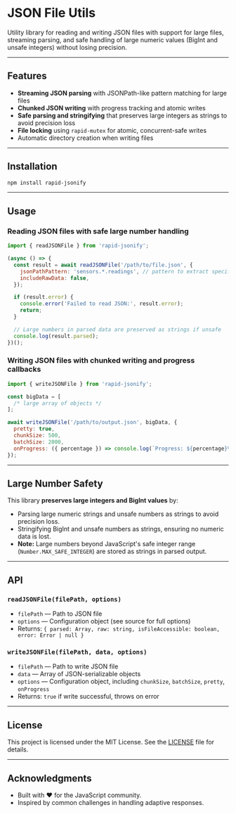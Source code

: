 # JSON File Utils

Utility library for reading and writing JSON files with support for large files, streaming parsing,
and safe handling of large numeric values (BigInt and unsafe integers) without losing precision.

---

## Features

- **Streaming JSON parsing** with JSONPath-like pattern matching for large files
- **Chunked JSON writing** with progress tracking and atomic writes
- **Safe parsing and stringifying** that preserves large integers as strings to avoid precision loss
- **File locking** using `rapid-mutex` for atomic, concurrent-safe writes
- Automatic directory creation when writing files

---

## Installation

```bash
npm install rapid-jsonify
```

---

## Usage

### Reading JSON files with safe large number handling

```js
import { readJSONFile } from 'rapid-jsonify';

(async () => {
  const result = await readJSONFile('/path/to/file.json', {
    jsonPathPattern: 'sensors.*.readings', // pattern to extract specific nodes
    includeRawData: false,
  });

  if (result.error) {
    console.error('Failed to read JSON:', result.error);
    return;
  }

  // Large numbers in parsed data are preserved as strings if unsafe
  console.log(result.parsed);
})();
```

### Writing JSON files with chunked writing and progress callbacks

```js
import { writeJSONFile } from 'rapid-jsonify';

const bigData = [
  /* large array of objects */
];

await writeJSONFile('/path/to/output.json', bigData, {
  pretty: true,
  chunkSize: 500,
  batchSize: 2000,
  onProgress: ({ percentage }) => console.log(`Progress: ${percentage}%`),
});
```

---

## Large Number Safety

This library **preserves large integers and BigInt values** by:

- Parsing large numeric strings and unsafe numbers as strings to avoid precision loss.
- Stringifying BigInt and unsafe numbers as strings, ensuring no numeric data is lost.
- **Note:** Large numbers beyond JavaScript's safe integer range (`Number.MAX_SAFE_INTEGER`) are stored as strings in parsed output.

---

## API

### `readJSONFile(filePath, options)`

- `filePath` — Path to JSON file
- `options` — Configuration object (see source for full options)
- Returns: `{ parsed: Array, raw: string, isFileAccessible: boolean, error: Error | null }`

### `writeJSONFile(filePath, data, options)`

- `filePath` — Path to write JSON file
- `data` — Array of JSON-serializable objects
- `options` — Configuration object, including `chunkSize`, `batchSize`, `pretty`, `onProgress`
- Returns: `true` if write successful, throws on error

---

## License

This project is licensed under the MIT License. See the [LICENSE](./LICENSE) file for details.

---

## Acknowledgments

- Built with ❤️ for the JavaScript community.
- Inspired by common challenges in handling adaptive responses.
